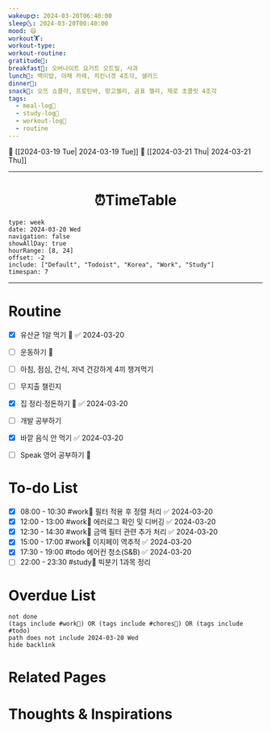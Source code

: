 ```yaml
---
wakeup🌞: 2024-03-20T06:40:00
sleep🌜: 2024-03-20T00:40:00
mood: 😄
workout🏋️: 
workout-type: 
workout-routine: 
gratitude🙏: 
breakfast🍳: 오버나이트 요거트 오트밀, 사과
lunch🍚: 백미밥, 야채 카레, 치킨너겟 4조각, 샐러드
dinner🥗: 
snack🍬: 오뜨 쇼콜라, 프로틴바, 망고젤리, 곰표 젤리, 제로 초콜릿 4조각
tags:
  - meal-log📝
  - study-log📓
  - workout-log💪
  - routine
---
```


🔺 [[2024-03-19 Tue| 2024-03-19 Tue]]
🔻 [[2024-03-21 Thu| 2024-03-21 Thu]]
___
<h1> <center>⏰TimeTable </center> </h1>

```gEvent
type: week
date: 2024-03-20 Wed
navigation: false
showAllDay: true
hourRange: [8, 24]
offset: -2
include: ["Default", "Todoist", "Korea", "Work", "Study"]
timespan: 7
```

--- 


# Routine 

- [x] 유산균 1알 먹기 🔼 ✅ 2024-03-20
- [ ] 운동하기 🔼
- [ ] 아침, 점심, 간식, 저녁 건강하게 4끼 챙겨먹기
- [ ] 무지출 챌린지 
- [x] 집 정리·정돈하기 🔼 ✅ 2024-03-20
- [ ] 개발 공부하기
- [x] 바깥 음식 안 먹기 ✅ 2024-03-20
- [ ] Speak 영어 공부하기 🔼 


# To-do List

- [x] 08:00 - 10:30 #work💼 필터 적용 후 정렬 처리 ✅ 2024-03-20
- [x] 12:00 - 13:00 #work💼 에러로그 확인 및 디버깅 ✅ 2024-03-20
- [x] 12:30 - 14:30 #work💼 금액 필터 관련 추가 처리 ✅ 2024-03-20
- [x] 15:00 - 17:00 #work💼 이지페이 역추적 ✅ 2024-03-20
- [x] 17:30 - 19:00 #todo 에어컨 청소(S&B) ✅ 2024-03-20
- [ ] 22:00 - 23:30 #study📓 빅분기 1과목 정리

# Overdue List
```tasks
not done
(tags include #work💼) OR (tags include #chores🧺) OR (tags include #todo)
path does not include 2024-03-20 Wed
hide backlink
```

# Related Pages



# Thoughts & Inspirations


